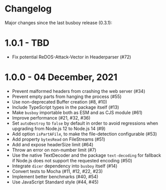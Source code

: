 # Changelog

Major changes since the last busboy release (0.3.1):

# 1.0.1 - TBD

* Fix potential ReDOS-Attack-Vector in Headerparser (#72)

# 1.0.0 - 04 December, 2021

* Prevent malformed headers from crashing the web server (#34)
* Prevent empty parts from hanging the process (#55)
* Use non-deprecated Buffer creation (#8, #10)
* Include TypeScript types in the package itself (#13)
* Make `busboy` importable both as ESM and as CJS module (#61)
* Improve performance (#21, #32, #36)
* Set `autoDestroy` to `false` by default in order to avoid regressions when upgrading from Node.js 12 to Node.js 14 (#9)
* Add option `isPartAFile`, to make the file-detection configurable (#53)
* Add property `bytesRead` on FileStreams (#51)
* Add and expose headerSize limit (#64)
* Throw an error on non-number limit (#7)
* Use the native TextDecoder and the package `text-decoding` for fallback if Node.js does not support the requested encoding (#50)
* Integrate `dicer` dependency into `busboy` itself (#14)
* Convert tests to Mocha (#11, #12, #22, #23)
* Implement better benchmarks (#40, #54)
* Use JavaScript Standard style (#44, #45)
